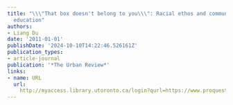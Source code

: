 ```yaml
---
title: "\\\"That box doesn't belong to you\\\": Racial ethos and community-based ethnic
  education"
authors:
- Liang Du
date: '2011-01-01'
publishDate: '2024-10-10T14:22:46.526161Z'
publication_types:
- article-journal
publication: '*The Urban Review*'
links:
- name: URL
  url: 
    http://myaccess.library.utoronto.ca/login?qurl=https://www.proquest.com/docview/1013492570?accountid=14771&bdid=38384&_bd=790%2BqbQXhig5nljyeHMqzOBk9Ic%3D
---
```


